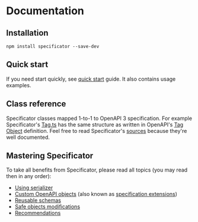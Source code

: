 # Documentation

## Installation

```console
npm install specificator --save-dev
```

## Quick start

If you need start quickly, see [quick start](./quick-start.md) guide. It also contains usage examples.

## Class reference

Specificator classes mapped 1-to-1 to OpenAPI 3 specification. For example Specificator's [Tag.ts](../src/OpenAPI/Tag.ts) has the same structure as written in OpenAPI's [Tag Object](https://github.com/OAI/OpenAPI-Specification/blob/master/versions/3.0.2.md#tagObject) definition. Feel free to read Specificator's [sources](../src) because they're well documented.

## Mastering Specificator

To take all benefits from Specificator, please read all topics (you may read then in any order):

* [Using serializer](https://github.com/neluzhin/specificator-serializer)
* [Custom OpenAPI objects](custom-openapi-objects.md) (also known as [specification extensions](https://github.com/OAI/OpenAPI-Specification/blob/master/versions/3.0.2.md#specificationExtensions))
* [Reusable schemas](reusable-schemas.md)
* [Safe objects modifications](safe-objects-modifications.md)
* [Recommendations](recommendations.md)
